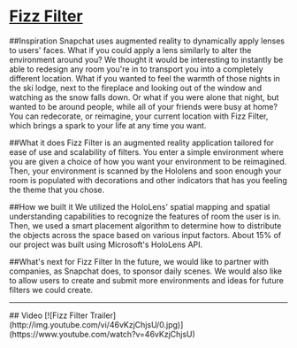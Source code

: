 # [Fizz Filter](http://devpost.com/software/fizzfilter)

##Inspiration
Snapchat uses augmented reality to dynamically apply lenses to users' faces. What if you could apply a lens similarly to alter the environment around you? We thought it would be interesting to instantly be able to redesign any room you're in to transport you into a completely different location. What if you wanted to feel the warmth of those nights in the ski lodge, next to the fireplace and looking out of the window and watching as the snow falls down. Or what if you were alone that night, but wanted to be around people, while all of your friends were busy at home? You can redecorate, or reimagine, your current location with Fizz Filter, which brings a spark to your life at any time you want.

##What it does
Fizz Filter is an augmented reality application tailored for ease of use and scalability of filters. You enter a simple environment where you are given a choice of how you want your environment to be reimagined. Then, your environment is scanned by the Hololens and soon enough your room is populated with decorations and other indicators that has you feeling the theme that you chose.

##How we built it
We utilized the HoloLens' spatial mapping and spatial understanding capabilities to recognize the features of room the user is in. Then, we used a smart placement algorithm to determine how to distribute the objects across the space based on various input factors. About 15% of our project was built using Microsoft's HoloLens API.

##What's next for Fizz Filter
In the future, we would like to partner with companies, as Snapchat does, to sponsor daily scenes. We would also like to allow users to create and submit more environments and ideas for future filters we could create.
<hr>
## Video
[![Fizz Filter Trailer](http://img.youtube.com/vi/46vKzjChjsU/0.jpg)](https://www.youtube.com/watch?v=46vKzjChjsU)

